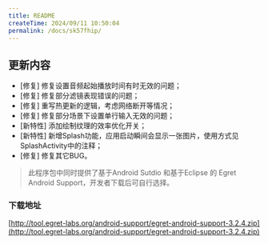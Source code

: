 ```yaml
---
title: README
createTime: 2024/09/11 10:50:04
permalink: /docs/sk57fhip/
---
```

## 更新内容

* [修复] 修复设置音频起始播放时间有时无效的问题；
* [修复] 修复部分滤镜表现错误的问题；
* [修复] 重写热更新的逻辑，考虑网络断开等情况；
* [修复] 修复部分场景下设置单行输入无效的问题；
* [新特性] 添加绘制纹理的效率优化开关；
* [新特性] 新增Splash功能，应用启动瞬间会显示一张图片，使用方式见 SplashActivity中的注释；
* [修复] 修复其它BUG。

> 此程序包中同时提供了基于Android Sutdio 和基于Eclipse 的 Egret Android Support，开发者下载后可自行选择。

### 下载地址

[http://tool.egret-labs.org/android-support/egret-android-support-3.2.4.zip](http://tool.egret-labs.org/android-support/egret-android-support-3.2.4.zip)
